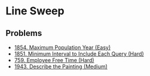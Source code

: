 # Line Sweep

## Problems

* [1854. Maximum Population Year (Easy)](https://leetcode.com/problems/maximum-population-year/)
* [1851. Minimum Interval to Include Each Query (Hard)](https://leetcode.com/problems/minimum-interval-to-include-each-query/)
* [759. Employee Free Time (Hard)](https://leetcode.com/problems/employee-free-time/)
* [1943. Describe the Painting (Medium)](https://leetcode.com/problems/describe-the-painting/)